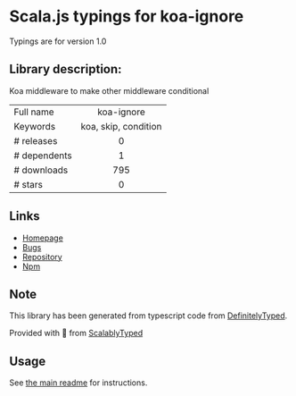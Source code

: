 
# Scala.js typings for koa-ignore

Typings are for version 1.0

## Library description:
Koa middleware to make other middleware conditional

|                    |                 |
| ------------------ | :-------------: |
| Full name          | koa-ignore |
| Keywords           | koa, skip, condition |
| # releases         | 0 |
| # dependents       | 1 |
| # downloads        | 795 |
| # stars            | 0 |

## Links
- [Homepage](https://github.com/smcmurray/koa-ignore#readme)
- [Bugs](https://github.com/smcmurray/koa-ignore/issues)
- [Repository](https://github.com/smcmurray/koa-ignore)
- [Npm](https://www.npmjs.com/package/koa-ignore)
    


## Note
This library has been generated from typescript code from [DefinitelyTyped](https://definitelytyped.org).

Provided with :purple_heart: from [ScalablyTyped](https://github.com/oyvindberg/ScalablyTyped)

## Usage
See [the main readme](../../readme.md) for instructions.


